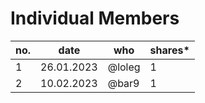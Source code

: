# Individual Members

| no. | date  | who  | shares\* |
|---|---|---|---|
| 1 | 26.01.2023 | @loleg | 1 |
| 2 | 10.02.2023 | @bar9 | 1 |
